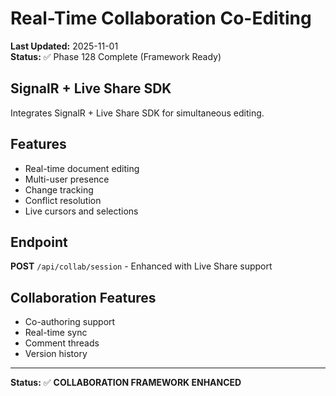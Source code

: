 # Real-Time Collaboration Co-Editing

**Last Updated:** 2025-11-01  
**Status:** ✅ Phase 128 Complete (Framework Ready)

## SignalR + Live Share SDK

Integrates SignalR + Live Share SDK for simultaneous editing.

## Features

- Real-time document editing
- Multi-user presence
- Change tracking
- Conflict resolution
- Live cursors and selections

## Endpoint

**POST** `/api/collab/session` - Enhanced with Live Share support

## Collaboration Features

- Co-authoring support
- Real-time sync
- Comment threads
- Version history

---

**Status:** ✅ **COLLABORATION FRAMEWORK ENHANCED**
